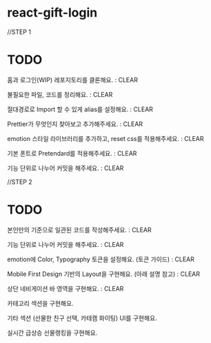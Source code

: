 # react-gift-login

//STEP 1

# TODO

홈과 로그인(WIP) 레포지토리를 클론해요. : CLEAR

불필요한 파일, 코드를 정리해요. : CLEAR

절대경로로 Import 할 수 있게 alias를 설정해요. : CLEAR

Prettier가 무엇인지 찾아보고 추가해주세요. : CLEAR

emotion 스타일 라이브러리를 추가하고, reset css를 적용해주세요. : CLEAR

기본 폰트로 Pretendard를 적용해주세요. : CLEAR

기능 단위로 나누어 커밋을 해주세요. : CLEAR

//STEP 2

# TODO

본인만의 기준으로 일관된 코드를 작성해주세요. : CLEAR

기능 단위로 나누어 커밋을 해주세요. : CLEAR

emotion에 Color, Typography 토큰을 설정해요. (토큰 가이드) : CLEAR

Mobile First Design 기반의 Layout을 구현해요. (아래 설명 참고) : CLEAR

상단 네비게이션 바 영역을 구현해요. : CLEAR

카테고리 섹션을 구현해요.

기타 섹션 (선물한 친구 선택, 카테캠 화이팅) UI를 구현해요.

실시간 급상승 선물랭킹을 구현해요.
